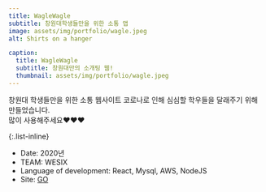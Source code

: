 ```yaml
---
title: WagleWagle
subtitle: 창원대학생들만을 위한 소통 앱
image: assets/img/portfolio/wagle.jpeg
alt: Shirts on a hanger

caption:
  title: WagleWagle
  subtitle: 창원대만의 소개팅 웹!
  thumbnail: assets/img/portfolio/wagle.jpeg
---
```


창원대 학생들만을 위한 소통 웹사이트 
코로나로 인해 심심할 학우들을 달래주기 위해 만들었습니다.  
많이 사용해주세요❤️❤️❤️

{:.list-inline}

- Date: 2020년
- TEAM: WESIX
- Language of development: React, Mysql, AWS, NodeJS
- Site: <a href="www.와글와글.net">GO</a>
